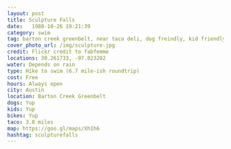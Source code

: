 ```yaml
---
layout: post
title: Sculpture Falls
date:   1988-10-26 19:21:39
category: swim
tag: barton creek greenbelt, near taco deli, dog freindly, kid friendly, bike friendly
cover_photo_url: /img/sculpture.jpg
credit: Flickr credit to fabfemme
locations: 30.261733, -97.823282 
water: Depends on rain
type: Hike to swim (6.7 mile-ish roundtrip)
cost: Free
hours: Always open
city: Austin
location: Barton Creek Greenbelt
dogs: Yup
kids: Yup
bikes: Yup
taco: 3.8 miles
map: https://goo.gl/maps/Xh1h6
hashtag: sculpturefalls
---
```



  




